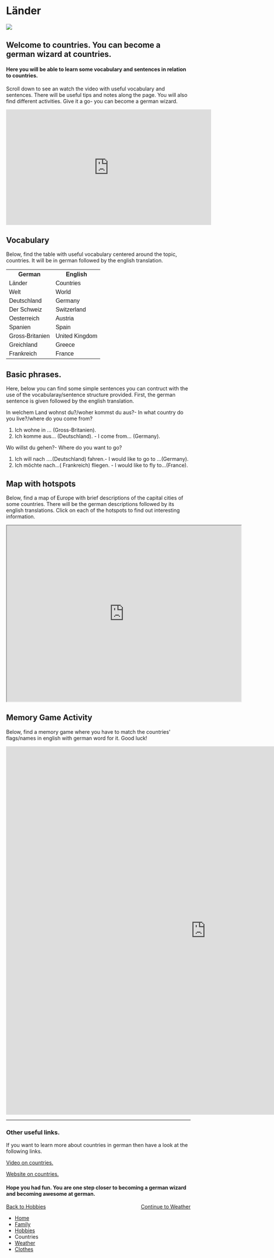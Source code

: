 

<h1>Länder</h1>


  <img src="https://upload.wikimedia.org/wikipedia/en/thumb/6/6b/Terrestrial_globe.svg/1054px-Terrestrial_globe.svg.png" />
  
<h2>Welcome to countries. You can become a german wizard at countries.</h2>

<h4> Here you will be able to learn some vocabulary and sentences in relation to countries.</h4>
<p> Scroll down to see an watch the video with useful vocabulary and sentences. There will be useful tips and notes along the page. You will also find different activities. Give it a go- you can become a german wizard.</p>
<p>

  
<iframe width="560" height="315" src="https://www.youtube.com/embed/W7pOkEx4kW8?rel=0" frameborder="0" allow="autoplay; encrypted-media" allowfullscreen></iframe>


<h2> Vocabulary</h2>
<p> Below, find the table with useful vocabulary centered around the topic, countries. It will be in german followed by the english translation. </p>
<p>

<html>
<head>
<style>
table {
    font-family: arial, sans-serif;
    border-collapse: collapse;
    width: 100%;
}

td, th {
    border: 1px solid #dddddd;
    text-align: left;
    padding: 8px;
}

tr:nth-child(even) {
    background-color: #dddddd;
}
</style>
</head>
<body>

<table>
  <tr>
    <th>German</th>
    <th>English</th>
  </tr>
  <tr>
    <td>Länder</td>
    <td>Countries</td>
  </tr>
  <tr>
    <td>Welt</td>
    <td>World</td>
  </tr>
  <tr>
    <td>Deutschland</td>
    <td>Germany</td>
  </tr>
  <tr>
    <td>Der Schweiz</td>
    <td>Switzerland</td>
  </tr>
  <tr>
    <td>Oesterreich</td>
    <td>Austria</td>
  </tr>
  <tr>
    <td>Spanien</td>
    <td>Spain</td>
  </tr>
  <tr>
    <td>Gross-Britanien</td>
    <td>United Kingdom</td>
  </tr>
  <tr>
    <td>Greichland</td>
    <td>Greece</td>
  </tr>
   <tr>
    <td>Frankreich</td>
    <td>France</td>
  </tr>
</table>

</body>
</html>


 <h2> Basic phrases.  </h2> 
  <p> Here, below you can find some simple sentences you can contruct with the use of the vocabularay/sentence structure provided. First, the  german sentence is given followed by the english translation. </p>
  
  <p>In welchem Land wohnst du?/woher kommst du aus?- In what country do you live?/where do you come from?</p>
<ol>
  <li>Ich wohne in ... (Gross-Britanien).</li>
 <li>Ich komme aus... (Deutschland). - I come from... (Germany).</li>
  </ol>
  
 <p>Wo willst du gehen?- Where do you want to go?</p>
<ol>
  <li>Ich will nach ....(Deutschland) fahren.- I would like to go to ...(Germany).</li>
 <li> Ich möchte nach...( Frankreich) fliegen. - I would like to fly to...(France).</li>
  </ol>
  
<h2> Map with hotspots</h2>

<p> Below, find a map of Europe with brief descriptions of the capital cities of some countries. There will be the german descriptions followed by its english translations. Click on each of the hotspots to find out interesting information.</p>
<p>
<iframe src="https://www.google.com/maps/d/embed?mid=1eYQ0kLyu2x4y7kPsa1Dy38YlTZlnVG38" width="640" height="480"></iframe>

<h2>Memory Game Activity</h2>

<p> Below, find a memory game where you have to match the countries' flags/names in english with german word for it. Good luck!</p>
  <p>
<iframe src="https://h5p.org/h5p/embed/167465" width="1090" height="1004" frameborder="0" allowfullscreen="allowfullscreen"></iframe><script src="https://h5p.org/sites/all/modules/h5p/library/js/h5p-resizer.js" charset="UTF-8"></script>


<hr>
<h3>Other useful links.</h3>
<p>If you want to learn more about countries in german then have a look at the following links.
  
  <a href="https://www.youtube.com/watch?v=JOgBEiv7e-c">Video on countries.</a></p>
  
<a href="https://www.thoughtco.com/countries-of-the-world-index-4101906">Website on countries.</a></p>

<h4> Hope you had fun. You are one step closer to becoming a german wizard and becoming awesome at german.</h4>


<p>
<a style="float:left;" href="hobbies.html">Back to Hobbies</a>
                                      
<a style="float:right;" href="weather.html"> Continue to Weather</a>
 
</p>

<div style="clear:both;"></div>


<ul class="breadcrumb">
  <li><a href="index.html">Home</a></li>
  <li><a href="family.html">Family</a></li>
  <li><a href="hobbies.html">Hobbies</a></li>
  <li>Countries</li>
  <li><a href="weather.html"> Weather</a></li>
  <li><a href="clothes.html">Clothes</a></li>
</ul>
